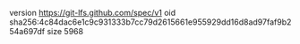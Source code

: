 version https://git-lfs.github.com/spec/v1
oid sha256:4c84dac6e1c9c931333b7cc79d2615661e955929dd16d8ad97faf9b254a697df
size 5968
